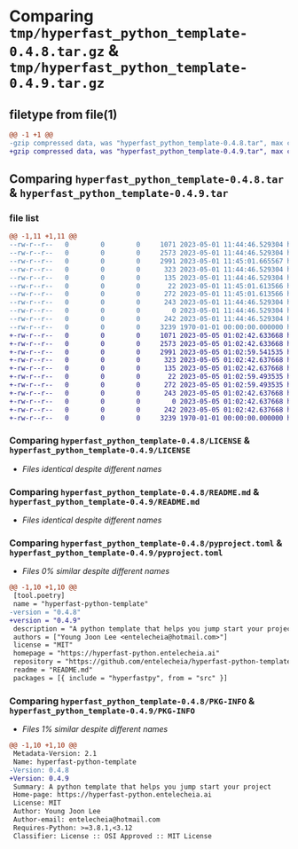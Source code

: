 # Comparing `tmp/hyperfast_python_template-0.4.8.tar.gz` & `tmp/hyperfast_python_template-0.4.9.tar.gz`

## filetype from file(1)

```diff
@@ -1 +1 @@
-gzip compressed data, was "hyperfast_python_template-0.4.8.tar", max compression
+gzip compressed data, was "hyperfast_python_template-0.4.9.tar", max compression
```

## Comparing `hyperfast_python_template-0.4.8.tar` & `hyperfast_python_template-0.4.9.tar`

### file list

```diff
@@ -1,11 +1,11 @@
--rw-r--r--   0        0        0     1071 2023-05-01 11:44:46.529304 hyperfast_python_template-0.4.8/LICENSE
--rw-r--r--   0        0        0     2573 2023-05-01 11:44:46.529304 hyperfast_python_template-0.4.8/README.md
--rw-r--r--   0        0        0     2991 2023-05-01 11:45:01.665567 hyperfast_python_template-0.4.8/pyproject.toml
--rw-r--r--   0        0        0      323 2023-05-01 11:44:46.529304 hyperfast_python_template-0.4.8/src/hyperfastpy/__cli__.py
--rw-r--r--   0        0        0      135 2023-05-01 11:44:46.529304 hyperfast_python_template-0.4.8/src/hyperfastpy/__init__.py
--rw-r--r--   0        0        0       22 2023-05-01 11:45:01.613566 hyperfast_python_template-0.4.8/src/hyperfastpy/_version.py
--rw-r--r--   0        0        0      272 2023-05-01 11:45:01.613566 hyperfast_python_template-0.4.8/src/hyperfastpy/conf/about/__init__.yaml
--rw-r--r--   0        0        0      243 2023-05-01 11:44:46.529304 hyperfast_python_template-0.4.8/src/hyperfastpy/project.toml
--rw-r--r--   0        0        0        0 2023-05-01 11:44:46.529304 hyperfast_python_template-0.4.8/src/hyperfastpy/py.typed
--rw-r--r--   0        0        0      242 2023-05-01 11:44:46.529304 hyperfast_python_template-0.4.8/src/hyperfastpy/pyproject.toml
--rw-r--r--   0        0        0     3239 1970-01-01 00:00:00.000000 hyperfast_python_template-0.4.8/PKG-INFO
+-rw-r--r--   0        0        0     1071 2023-05-05 01:02:42.633668 hyperfast_python_template-0.4.9/LICENSE
+-rw-r--r--   0        0        0     2573 2023-05-05 01:02:42.633668 hyperfast_python_template-0.4.9/README.md
+-rw-r--r--   0        0        0     2991 2023-05-05 01:02:59.541535 hyperfast_python_template-0.4.9/pyproject.toml
+-rw-r--r--   0        0        0      323 2023-05-05 01:02:42.637668 hyperfast_python_template-0.4.9/src/hyperfastpy/__cli__.py
+-rw-r--r--   0        0        0      135 2023-05-05 01:02:42.637668 hyperfast_python_template-0.4.9/src/hyperfastpy/__init__.py
+-rw-r--r--   0        0        0       22 2023-05-05 01:02:59.493535 hyperfast_python_template-0.4.9/src/hyperfastpy/_version.py
+-rw-r--r--   0        0        0      272 2023-05-05 01:02:59.493535 hyperfast_python_template-0.4.9/src/hyperfastpy/conf/about/__init__.yaml
+-rw-r--r--   0        0        0      243 2023-05-05 01:02:42.637668 hyperfast_python_template-0.4.9/src/hyperfastpy/project.toml
+-rw-r--r--   0        0        0        0 2023-05-05 01:02:42.637668 hyperfast_python_template-0.4.9/src/hyperfastpy/py.typed
+-rw-r--r--   0        0        0      242 2023-05-05 01:02:42.637668 hyperfast_python_template-0.4.9/src/hyperfastpy/pyproject.toml
+-rw-r--r--   0        0        0     3239 1970-01-01 00:00:00.000000 hyperfast_python_template-0.4.9/PKG-INFO
```

### Comparing `hyperfast_python_template-0.4.8/LICENSE` & `hyperfast_python_template-0.4.9/LICENSE`

 * *Files identical despite different names*

### Comparing `hyperfast_python_template-0.4.8/README.md` & `hyperfast_python_template-0.4.9/README.md`

 * *Files identical despite different names*

### Comparing `hyperfast_python_template-0.4.8/pyproject.toml` & `hyperfast_python_template-0.4.9/pyproject.toml`

 * *Files 0% similar despite different names*

```diff
@@ -1,10 +1,10 @@
 [tool.poetry]
 name = "hyperfast-python-template"
-version = "0.4.8"
+version = "0.4.9"
 description = "A python template that helps you jump start your project"
 authors = ["Young Joon Lee <entelecheia@hotmail.com>"]
 license = "MIT"
 homepage = "https://hyperfast-python.entelecheia.ai"
 repository = "https://github.com/entelecheia/hyperfast-python-template"
 readme = "README.md"
 packages = [{ include = "hyperfastpy", from = "src" }]
```

### Comparing `hyperfast_python_template-0.4.8/PKG-INFO` & `hyperfast_python_template-0.4.9/PKG-INFO`

 * *Files 1% similar despite different names*

```diff
@@ -1,10 +1,10 @@
 Metadata-Version: 2.1
 Name: hyperfast-python-template
-Version: 0.4.8
+Version: 0.4.9
 Summary: A python template that helps you jump start your project
 Home-page: https://hyperfast-python.entelecheia.ai
 License: MIT
 Author: Young Joon Lee
 Author-email: entelecheia@hotmail.com
 Requires-Python: >=3.8.1,<3.12
 Classifier: License :: OSI Approved :: MIT License
```

